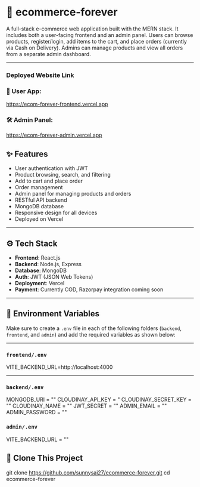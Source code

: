 # 🛒 ecommerce-forever

A full-stack e-commerce web application built with the MERN stack. It includes both a user-facing frontend and an admin panel. Users can browse products, register/login, add items to the cart, and place orders (currently via Cash on Delivery). Admins can manage products and view all orders from a separate admin dashboard.

---

###  **Deployed Website Link**

### 👤 User App:
https://ecom-forever-frontend.vercel.app

### 🛠️ Admin Panel:
https://ecom-forever-admin.vercel.app


## ✨ Features

- User authentication with JWT
- Product browsing, search, and filtering
- Add to cart and place order
- Order management
- Admin panel for managing products and orders
- RESTful API backend
- MongoDB database
- Responsive design for all devices
- Deployed on Vercel

---

## ⚙️ Tech Stack

- **Frontend**: React.js
- **Backend**: Node.js, Express
- **Database**: MongoDB
- **Auth**: JWT (JSON Web Tokens)
- **Deployment**: Vercel
- **Payment**: Currently COD, Razorpay integration coming soon

---

## 🧾 Environment Variables

Make sure to create a `.env` file in each of the following folders (`backend`, `frontend`, and `admin`) and add the required variables as shown below:

---

### `frontend/.env`

VITE_BACKEND_URL=http://localhost:4000

--- 

###  `backend/.env`
MONGODB_URI = ""
CLOUDINAY_API_KEY = "
CLOUDINAY_SECRET_KEY = ""
CLOUDINAY_NAME = ""
JWT_SECRET = ""
ADMIN_EMAIL = ""
ADMIN_PASSWORD = ""


###  `admin/.env`

VITE_BACKEND_URL = ""


## 🧪 Clone This Project

git clone https://github.com/sunnysai27/ecommerce-forever.git
cd ecommerce-forever

